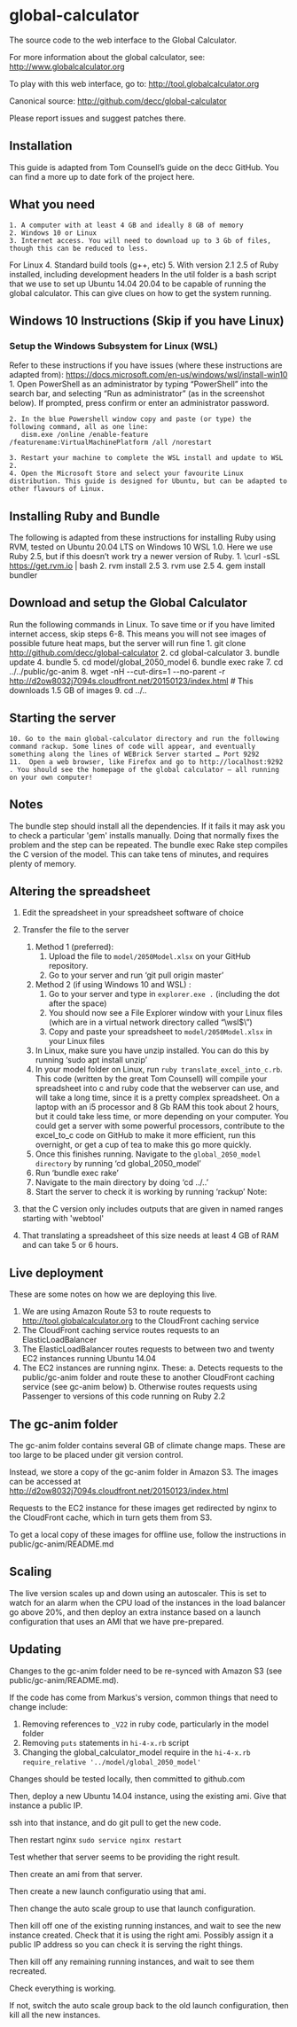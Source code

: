 global-calculator
=================

The source code to the web interface to the Global Calculator.

For more information about the global calculator, see: http://www.globalcalculator.org

To play with this web interface, go to: http://tool.globalcalculator.org

Canonical source: http://github.com/decc/global-calculator

Please report issues and suggest patches there.

Installation
-----------

This guide is adapted from Tom Counsell’s guide on the decc GitHub. You can find a more up to date fork of the project here.
## What you need
    1. A computer with at least 4 GB and ideally 8 GB of memory 
    2. Windows 10 or Linux
    3. Internet access. You will need to download up to 3 Gb of files, though this can be reduced to less.
For Linux
    4. Standard build tools (g++, etc) 
    5. With version 2.1 2.5 of Ruby installed, including development headers 
In the util folder is a bash script that we use to set up Ubuntu 14.04 20.04 to be capable of running the global calculator. This can give clues on how to get the system running.
## Windows 10 Instructions (Skip if you have Linux)
### Setup the Windows Subsystem for Linux (WSL)
Refer to these instructions if you have issues (where these instructions are adapted from): https://docs.microsoft.com/en-us/windows/wsl/install-win10
    1. Open PowerShell as an administrator by typing “PowerShell” into the search bar, and selecting “Run as administrator” (as in the screenshot below). If prompted, press confirm or enter an administrator password.

    2. In the blue Powershell window copy and paste (or type) the following command, all as one line:
       dism.exe /online /enable-feature /featurename:VirtualMachinePlatform /all /norestart

    3. Restart your machine to complete the WSL install and update to WSL 2. 
    4. Open the Microsoft Store and select your favourite Linux distribution. This guide is designed for Ubuntu, but can be adapted to other flavours of Linux.
       
## Installing Ruby and Bundle
The following is adapted from these instructions for installing Ruby using RVM, tested on Ubuntu 20.04 LTS on Windows 10 WSL 1.0. Here we use Ruby 2.5, but if this doesn’t work try a newer version of Ruby.
    1. \curl -sSL https://get.rvm.io | bash
    2. rvm install 2.5
    3. rvm use 2.5
    4. gem install bundler
## Download and setup the Global Calculator
Run the following commands in Linux. To save time or if you have limited internet access, skip steps 6-8. This means you will not see images of possible future heat maps, but the server will run fine
    1. git clone http://github.com/decc/global-calculator 
    2. cd global-calculator 
    3. bundle update
    4. bundle 
    5. cd model/global_2050_model 
    6. bundle exec rake 
    7. cd ../../public/gc-anim 
    8. wget -nH --cut-dirs=1 --no-parent -r http://d2ow8032j7094s.cloudfront.net/20150123/index.html # This downloads 1.5 GB of images 
    9. cd ../.. 

## Starting the server

    10. Go to the main global-calculator directory and run the following command rackup. Some lines of code will appear, and eventually something along the lines of WEBrick Server started … Port 9292
    11.  Open a web browser, like Firefox and go to http://localhost:9292 . You should see the homepage of the global calculator – all running on your own computer!
## Notes
The bundle step should install all the dependencies. If it fails it may ask you to check a particular 'gem' installs manually. Doing that normally fixes the problem and the step can be repeated.
The bundle exec Rake step compiles the C version of the model. This can take tens of minutes, and requires plenty of memory.

Altering the spreadsheet
------------------------

1. Edit the spreadsheet in your spreadsheet software of choice
2. Transfer the file to the server
    1. Method 1 (preferred):
        1. Upload the file to `model/2050Model.xlsx` on your GitHub repository. 
        2. Go to your server and run ‘git pull origin master’
    2. Method 2 (if using Windows 10 and WSL) :
        1. Go to your server and type in `explorer.exe .` (including the dot after the space)
        2. You should now see a File Explorer window with your Linux files (which are in a virtual network directory called “\\wsl$\”)
        3. Copy and paste your spreadsheet to `model/2050Model.xlsx` in your Linux files
    3. In Linux, make sure you have unzip installed. You can do this by running ‘sudo apt install unzip’
    4. In your model folder on Linux, run `ruby translate_excel_into_c.rb`. This code (written by the great Tom Counsell) will compile your spreadsheet into c and ruby code that the webserver can use, and will take a long time, since it is a pretty complex spreadsheet. On a laptop with an i5 processor and 8 Gb RAM this took about 2 hours, but it could take less time, or more depending on your computer. You could get a server with some powerful processors, contribute to the excel_to_c code on GitHub to make it more efficient, run this overnight, or get a cup of tea to make this go more quickly.       
    5. Once this finishes running. Navigate to the `global_2050_model directory` by running ‘cd global_2050_model’
    6. Run ‘bundle exec rake’
    7. Navigate to the main directory by doing ‘cd ../..’
    8. Start the server to check it is working by running ‘rackup’
Note:

1. that the C version only includes outputs that are given in named ranges starting with 'webtool'
2. That translating a spreadsheet of this size needs at least 4 GB of RAM and can take 5 or 6 hours.

Live deployment
---------------

These are some notes on how we are deploying this live.

1. We are using Amazon Route 53 to route requests to http://tool.globalcalculator.org to the CloudFront caching service
2. The CloudFront caching service routes requests to an ElasticLoadBalancer
3. The ElasticLoadBalancer routes requests to between two and twenty EC2 instances running Ubuntu 14.04
4. The EC2 instances are running nginx. These:
  a. Detects requests to the public/gc-anim folder and route these to another CloudFront caching service (see gc-anim below)
  b. Otherwise routes requests using Passenger to versions of this code running on Ruby 2.2

The gc-anim folder
------------------

The gc-anim folder contains several GB of climate change maps. These are too large to be placed under git version control.

Instead, we store a copy of the gc-anim folder in Amazon S3. The images can be accessed at http://d2ow8032j7094s.cloudfront.net/20150123/index.html

Requests to the EC2 instance for these images get redirected by nginx to the CloudFront cache, which in turn gets them from S3.

To get a local copy of these images for offline use, follow the instructions in public/gc-anim/README.md

Scaling
-------

The live version scales up and down using an autoscaler. This is set to watch for an alarm when the CPU load of the instances in the load balancer go above 20%, and then deploy an extra instance based on a launch configuration that uses an AMI that we have pre-prepared.

Updating
--------

Changes to the gc-anim folder need to be re-synced with Amazon S3 (see public/gc-anim/README.md).

If the code has come from Markus's version, common things that need to change include:

1. Removing references to ``_V22`` in ruby code, particularly in the model folder
2. Removing ``puts`` statements in ``hi-4-x.rb`` script
2. Changing the global_calculator_model require in the ``hi-4-x.rb`` ``require_relative '../model/global_2050_model'`` 

Changes should be tested locally, then committed to github.com

Then, deploy a new Ubuntu 14.04 instance, using the existing ami. Give that instance a public IP.

ssh into that instance, and do git pull to get the new code. 

Then restart nginx ``sudo service nginx restart``

Test whether that server seems to be providing the right result.

Then create an ami from that server.

Then create a new launch configuratio using that ami.

Then change the auto scale group to use that launch configuration.

Then kill off one of the existing running instances, and wait to see the new instance created. Check that it is using the right ami. Possibly assign it a public IP address so you can check it is serving the right things.

Then kill off any remaining running instances, and wait to see them recreated.

Check everything is working.

If not, switch the auto scale group back to the old launch configuration, then kill all the new instances.





